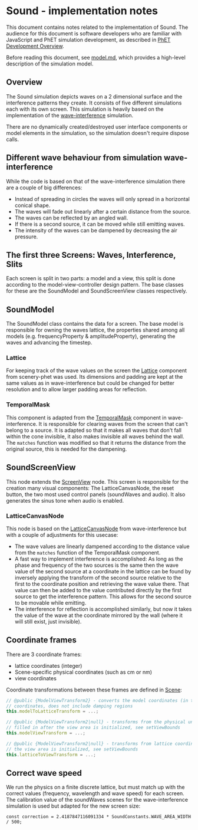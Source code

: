 # Sound - implementation notes

This document contains notes related to the implementation of Sound. The audience for this document is 
software developers who are familiar with JavaScript and PhET simulation development, as described in
[PhET Development Overview](https://github.com/phetsims/phet-info/blob/main/doc/phet-development-overview.md).

Before reading this document, see [model.md](https://github.com/phetsims/wave-interference/blob/main/doc/model.md), 
which provides a high-level description of the simulation model.

## Overview

The Sound simulation depicts waves on a 2 dimensional surface and the interference patterns they create. It consists of five different simulations each with its own screen.  This simulation is heavily based on the implementation of the [wave-interference](https://github.com/phetsims/wave-interference/edit/main/doc/model.md) simulation.

There are no dynamically created/destroyed user interface components or model elements in the simulation, so the
simulation doesn't require dispose calls.

## Different wave behaviour from simulation wave-interference
While the code is based on that of the wave-interference simulation there are a couple of big differences:

- Instead of spreading in circles the waves will only spread in a horizontal conical shape.
- The waves will fade out linearly after a certain distance from the source.
- The waves can be reflected by an angled wall.
- If there is a second source, it can be moved while still emitting waves.
- The intensity of the waves can be dampened by decreasing the air pressure.

## The first three Screens: Waves, Interference, Slits

Each screen is split in two parts: a model and a view, this split is done according to the model-view-controller design pattern. The base classes for these are the SoundModel and SoundScreenView classes respectively. 

## SoundModel

The SoundModel class contains the data for a screen.
The base model is responsible for owning the waves lattice, the properties shared among all models (e.g.
frequencyProperty & amplitudeProperty), generating the waves and advancing the timestep.
### Lattice 
For keeping track of the wave values on the screen the [Lattice](https://github.com/phetsims/scenery-phet/blob/main/js/Lattice.ts) component from scenery-phet was used. Its dimensions and padding are kept at the same values as in wave-interference but could be changed for better resolution and to allow larger padding areas for reflection.

### TemporalMask

This component is adapted from
the [TemporalMask](https://github.com/phetsims/wave-interference/blob/main/js/common/model/TemporalMask.js) component
in wave-interference. It is responsible for clearing waves from the screen that can't belong to a source.
It is adapted so that it makes all waves that don't fall within the cone invisible, it also makes invisible all waves
behind the wall.
The ```matches``` function was modified so that it returns the distance from the original source, this is needed for the
dampening.

## SoundScreenView
This node extends the [ScreenView](https://github.com/phetsims/joist/blob/main/js/ScreenView.js) node. This screen is responsible for the creation many visual components: The LatticeCanvasNode, the reset button, the two most used control panels (soundWaves and audio). It also generates the sinus tone when audio is enabled.

### LatticeCanvasNode

This node is based on the [LatticeCanvasNode](https://github.com/phetsims/wave-interference/blob/main/js/common/view/LatticeCanvasNode.js) from wave-interference but with a couple of adjustments for this usecase:

- The wave values are linearly dampened according to the distance value from the ```matches``` function of the
  TemporalMask component.
- A fast way to implement interference is accomplished:
  As long as the phase and frequency of the two sources is the same then the wave value of the second source at a
  coordinate in the lattice can be found by inversely applying the transform of the second source relative to the first
  to the coordinate position and retrieving the wave value there. That value can then be added to the value contributed
  directly by the first source to get the interference pattern. This allows for the second source to be movable while
  emitting.
- The interference for reflection is accomplished similarly, but now it takes the value of the wave at the coordinate
  mirrored by the wall (where it will still exist, just invisible).

## Coordinate frames

There are 3 coordinate frames:
* lattice coordinates (integer)
* Scene-specific physical coordinates (such as cm or nm)
* view coordinates

Coordinate transformations between these frames are defined in [Scene](https://github.com/phetsims/wave-interference/blob/main/js/common/model/Scene.js):
```js
// @public {ModelViewTransform2} - converts the model coordinates (in the units for this scene) to lattice
// coordinates, does not include damping regions
this.modelToLatticeTransform = ...;

// @public {ModelViewTransform2|null} - transforms from the physical units for this scene to view coordinates,
// filled in after the view area is initialized, see setViewBounds
this.modelViewTransform = ...;

// @public {ModelViewTransform2|null} - transforms from lattice coordinates to view coordinates, filled in after
// the view area is initialized, see setViewBounds
this.latticeToViewTransform = ...;
```
## Correct wave speed

We run the physics on a finite discrete lattice, but must match up with the correct values (frequency, wavelength and
wave speed) for each screen. The calibration value of the soundWaves scenes for the wave-interference simulation is used but
adapted for the new screen size:

```const correction = 2.4187847116091334 * SoundConstants.WAVE_AREA_WIDTH / 500;```
